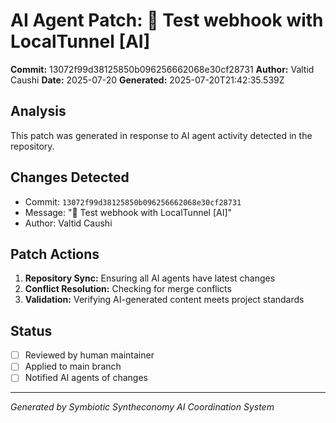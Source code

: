 # AI Agent Patch: 🤖 Test webhook with LocalTunnel [AI]

**Commit:** 13072f99d38125850b096256662068e30cf28731
**Author:** Valtid Caushi
**Date:** 2025-07-20
**Generated:** 2025-07-20T21:42:35.539Z

## Analysis

This patch was generated in response to AI agent activity detected in the repository.

## Changes Detected

- Commit: `13072f99d38125850b096256662068e30cf28731`
- Message: "🤖 Test webhook with LocalTunnel [AI]"
- Author: Valtid Caushi

## Patch Actions

1. **Repository Sync:** Ensuring all AI agents have latest changes
2. **Conflict Resolution:** Checking for merge conflicts
3. **Validation:** Verifying AI-generated content meets project standards

## Status

- [ ] Reviewed by human maintainer
- [ ] Applied to main branch
- [ ] Notified AI agents of changes

---
*Generated by Symbiotic Syntheconomy AI Coordination System*
